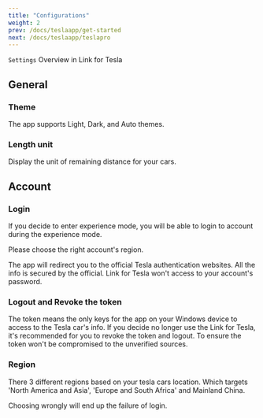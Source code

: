 ```yaml
---
title: "Configurations"
weight: 2
prev: /docs/teslaapp/get-started
next: /docs/teslaapp/teslapro
---
```


`Settings` Overview in Link for Tesla

## General

### Theme

The app supports Light, Dark, and Auto themes.

### Length unit

Display the unit of remaining distance for your cars.

## Account

### Login

If you decide to enter experience mode, you will be able to login to account during the experience mode.

Please choose the right account's region.

The app will redirect you to the official Tesla authentication websites. All the info is secured by the official.
Link for Tesla won't access to your account's password.

### Logout and Revoke the token

The token means the only keys for the app on your Windows device to access to the Tesla car's info.
If you decide no longer use the Link for Tesla, it's recommended for you to revoke the token and logout.
To ensure the token won't be compromised to the unverified sources.

### Region

There 3 different regions based on your tesla cars location. Which targets 'North America and Asia',
'Europe and South Africa' and Mainland China. 

Choosing wrongly will end up the failure of login.